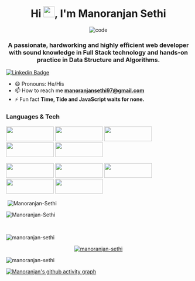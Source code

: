 <h1 align="center">Hi <img src="https://camo.githubusercontent.com/e8e7b06ecf583bc040eb60e44eb5b8e0ecc5421320a92929ce21522dbc34c891/68747470733a2f2f6d656469612e67697068792e636f6d2f6d656469612f6876524a434c467a6361737252346961377a2f67697068792e676966" width="30px">, I'm Manoranjan Sethi</h1>

<div align='center'>
    <img   src="https://cdn.dribbble.com/users/1162077/screenshots/3848914/programmer.gif"
        alt="code"
      />
   </div>

<h3 align="center">A passionate, hardworking and highly efficient web developer with sound knowledge in Full Stack technology and hands-on practice in Data Structure and Algorithms.</h3>

[![Linkedin Badge](https://img.shields.io/badge/-LinkedIn-0e76a8?style=flat-square&logo=Linkedin&logoColor=white)](https://www.linkedin.com/in/manoranjan-sethi-89a163197/)
- 😄 Pronouns: He/His
- 📫 How to reach me **manoranjansethi97@gmail.com** 
- ⚡ Fun fact **Time, Tide and JavaScript waits for none.**


### Languages & Tech

<img src="https://img.shields.io/badge/HTML5-E34F26?style=for-the-badge&logo=html5&logoColor=white" width="130px" height="40px"/> <img src="https://img.shields.io/badge/CSS3-1572B6?style=for-the-badge&logo=css3&logoColor=white" width="130px" height="40px"/> <img src="https://img.shields.io/badge/JavaScript-323330?style=for-the-badge&logo=javascript&logoColor=F7DF1E" width="130px" height="40px"/> <img src="https://img.shields.io/badge/Node.js-339933?style=for-the-badge&logo=nodedotjs&logoColor=white" width="130px" height="40px"/> <img src="https://img.shields.io/badge/React-20232A?style=for-the-badge&logo=react&logoColor=61DAFB" width="130px" height="40px"/> 

<img src="https://img.shields.io/badge/Redux-593D88?style=for-the-badge&logo=redux&logoColor=white" width="130px" height="40px"/> <img src="https://img.shields.io/badge/MongoDB-4EA94B?style=for-the-badge&logo=mongodb&logoColor=white" width="130px" height="40px"/> <img src="https://img.shields.io/badge/Express.js-000000?style=for-the-badge&logo=express&logoColor=white" width="130px" height="40px"/> <img src="https://img.shields.io/badge/Material%20UI-007FFF?style=for-the-badge&logo=mui&logoColor=white" width="130px" height="40px"/> <img src="https://img.shields.io/badge/styled--components-DB7093?style=for-the-badge&logo=styled-components&logoColor=white" width="130px" height="40px"/>


<p>&nbsp;<img align="center" src="https://github-readme-stats.vercel.app/api?username=Manoranjan-Sethi&show_icons=true&locale=en&theme=radical" alt="Manoranjan-Sethi" /></p>



<p><img align="center" src="https://github-readme-stats.vercel.app/api/top-langs?username=Manoranjan-Sethi&show_icons=true&locale=en&layout=compact&theme=radical" alt="Manoranjan-Sethi" /></p>
<br>

<p align="left"> <img src="https://komarev.com/ghpvc/?username=manoranjan-sethi&label=Profile%20views&color=0e75b6&style=flat" alt="manoranjan-sethi" /> </p>

<p align="center"> <a href="https://github.com/ryo-ma/github-profile-trophy"><img src="https://github-profile-trophy.vercel.app/?username=manoranjan-sethi" alt="manoranjan-sethi" /></a> </p>

<p><img align="center" src="https://github-readme-stats.vercel.app/api/top-langs?username=manoranjan-sethi&show_icons=true&locale=en&layout=compact" alt="manoranjan-sethi" /></p>

[![Manoranjan's github activity graph](https://activity-graph.herokuapp.com/graph?username=Manoranjan-Sethi&theme=react-dark)](https://github.com/Manoranjan-Sethi/github-readme-activity-graph)

 




<br/>
